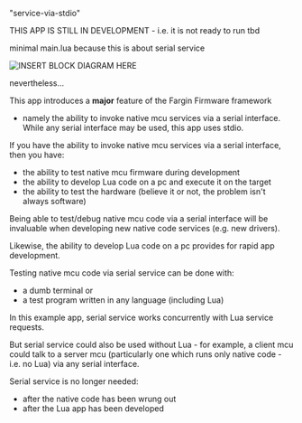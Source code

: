
"service-via-stdio"


THIS APP IS STILL IN DEVELOPMENT - i.e. it is not ready to run  tbd


minimal main.lua because this is about serial service

![INSERT BLOCK DIAGRAM HERE](/assets/images/tux.png)


nevertheless...

This app introduces a **major** feature of the Fargin Firmware framework
- namely the ability to invoke native mcu services via a serial interface.
While any serial interface may be used, this app uses stdio.

If you have the ability to invoke native mcu services via a serial interface,
then you have:
 - the ability to test native mcu firmware during development
 - the ability to develop Lua code on a pc and execute it on the target
 - the ability to test the hardware (believe it or not, the problem isn't
   always software)

Being able to test/debug native mcu code via a serial interface will be
invaluable when developing new native code services (e.g. new drivers).

Likewise, the ability to develop Lua code on a pc provides for rapid app
development.

Testing native mcu code via serial service can be done with:
 - a dumb terminal or
 - a test program written in any language (including Lua)

In this example app, serial service works concurrently with Lua service
requests.

But serial service could also be used without Lua - for example, a client mcu
could talk to a server mcu (particularly one which runs only native code - i.e.
no Lua) via any serial interface.

Serial service is no longer needed:
 - after the native code has been wrung out
 - after the Lua app has been developed


